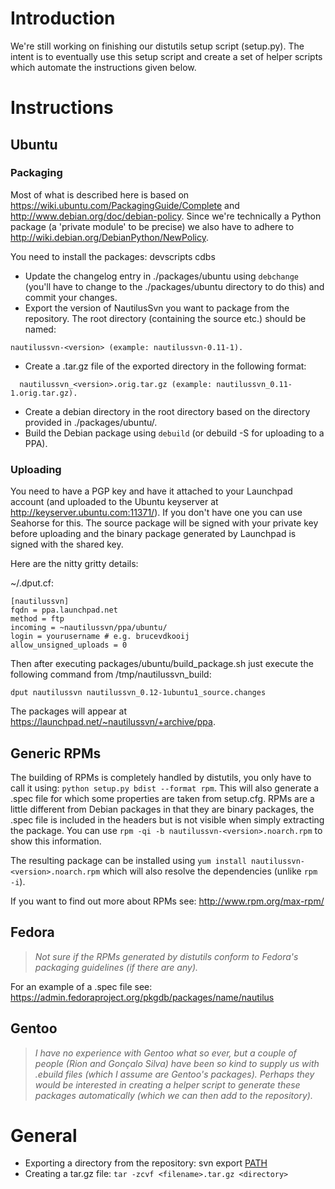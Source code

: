 # Introduction #
We're still working on finishing our distutils setup script (setup.py). The intent is to eventually use this setup script and create a set of helper scripts which automate the instructions given below.

# Instructions #

## Ubuntu ##

### Packaging ###
Most of what is described here is based on https://wiki.ubuntu.com/PackagingGuide/Complete
and http://www.debian.org/doc/debian-policy. Since we're technically a Python package
(a 'private module' to be precise) we also have to adhere to http://wiki.debian.org/DebianPython/NewPolicy.

You need to install the packages: devscripts cdbs

  * Update the changelog entry in ./packages/ubuntu using `debchange` (you'll have to change to the ./packages/ubuntu directory to do this) and commit your changes.
  * Export the version of NautilusSvn you want to package from the repository. The root directory (containing the source etc.) should be named:
```
nautilussvn-<version> (example: nautilussvn-0.11-1).
```

  * Create a .tar.gz file of the exported directory in the following format:
```
  nautilussvn_<version>.orig.tar.gz (example: nautilussvn_0.11-1.orig.tar.gz).
```
  * Create a debian directory in the root directory based on the directory provided in ./packages/ubuntu/.
  * Build the Debian package using `debuild` (or debuild -S for uploading to a PPA).

### Uploading ###

You need to have a PGP key and have it attached to your Launchpad account (and uploaded to the Ubuntu keyserver at http://keyserver.ubuntu.com:11371/). If you don't have one you can use Seahorse for this. The source package will be signed with your private key before uploading and the binary package generated by Launchpad is signed with the shared key.

Here are the nitty gritty details:

~/.dput.cf:

```
[nautilussvn]
fqdn = ppa.launchpad.net
method = ftp
incoming = ~nautilussvn/ppa/ubuntu/
login = yourusername # e.g. brucevdkooij
allow_unsigned_uploads = 0
```

Then after executing packages/ubuntu/build\_package.sh just execute the following command from /tmp/nautilussvn\_build:

```
dput nautilussvn nautilussvn_0.12-1ubuntu1_source.changes
```

The packages will appear at https://launchpad.net/~nautilussvn/+archive/ppa.

## Generic RPMs ##
The building of RPMs is completely handled by distutils, you only have to call it using: `python setup.py bdist --format rpm`. This will also generate a .spec file for which some properties are taken from setup.cfg. RPMs are a little different from Debian packages in that they are binary packages, the .spec file is included in the headers but is not visible when simply extracting the package. You can use `rpm -qi -b nautilussvn-<version>.noarch.rpm` to show this information.

The resulting package can be installed using `yum install nautilussvn-<version>.noarch.rpm` which will also resolve the dependencies (unlike `rpm -i`).

If you want to find out more about RPMs see: http://www.rpm.org/max-rpm/

## Fedora ##
> _Not sure if the RPMs generated by distutils conform to Fedora's packaging guidelines (if there are any)._

For an example of a .spec file see: https://admin.fedoraproject.org/pkgdb/packages/name/nautilus

## Gentoo ##
> _I have no experience with Gentoo what so ever, but a couple of people  (Rion and Gonçalo Silva) have been so kind to supply us with .ebuild files (which I assume are Gentoo's packages). Perhaps they would be interested in creating a helper script to generate these packages automatically (which we can then add to the repository)._

# General #

  * Exporting a directory from the repository: svn export [PATH](PATH.md)
  * Creating a tar.gz file: `tar -zcvf <filename>.tar.gz <directory>`